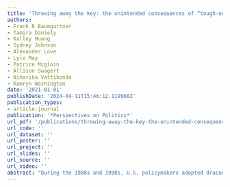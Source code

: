 ```yaml
---
title: 'Throwing away the key: the unintended consequences of “tough-on-crime” laws'
authors:
- Frank R Baumgartner
- Tamira Daniely
- Kalley Huang
- Sydney Johnson
- Alexander Love
- Lyle May
- Patrice Mcgloin
- Allison Swagert
- Niharika Vattikonda
- Kamryn Washington
date: '2021-01-01'
publishDate: '2024-04-11T15:46:12.119968Z'
publication_types:
- article-journal
publication: '*Perspectives on Politics*'
url_pdf: '/publications/throwing-away-the-key-the-unintended-consequences-of-tough-on-crime-laws.pdf'
url_code: ''
url_dataset: ''
url_poster: ''
url_project: ''
url_slides: ''
url_source: ''
url_video: ''
abstract: "During the 1980s and 1990s, U.S. policymakers adopted draconian criminal justice polices including widespread use of extremely long sentences, including life without parole. The country is now coming to face the consequences of these policies: a new class of geriatric prisoners posing little threat to public safety as they age into their seventies and beyond. Using a perspective drawn from bounded rationality, framing, and agenda-setting, we recount how policymakers adopted these policies, with key blind spots relating to obvious consequences of these harsh laws. We show how political leaders can over-respond to a perceived public policy crisis, particularly when powerful frames of race, fear, and dehumanization come to dominate the public discourse. We show how these trends are radically changing the demographics and needs of prison populations through a chronological review, mathematical simulation of the prison population, review of statistics about prison population, and personal stories illustrating these themes drawn from inside prison."
---
```

